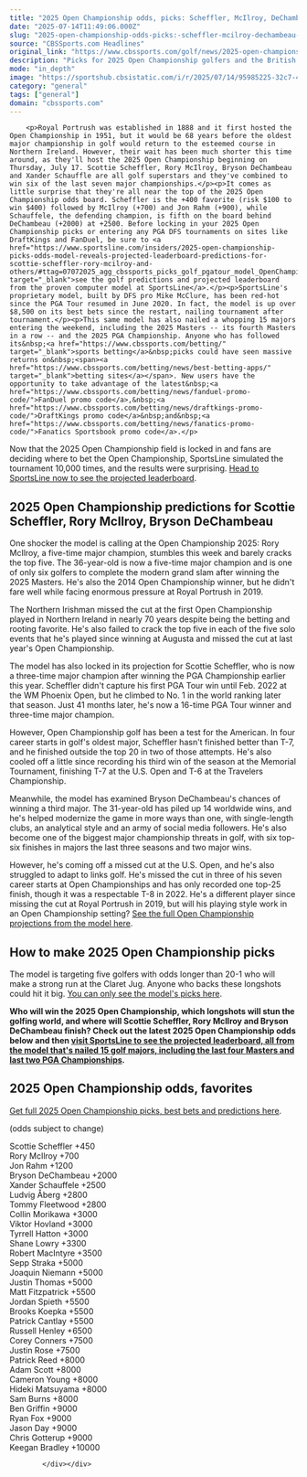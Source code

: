 ```yaml
---
title: "2025 Open Championship odds, picks: Scheffler, McIlroy, DeChambeau predictions by model that called 15 majors"
date: "2025-07-14T11:49:06.000Z"
slug: "2025-open-championship-odds-picks:-scheffler-mcilroy-dechambeau-predictions-by-model-that-called-15-majors"
source: "CBSSports.com Headlines"
original_link: "https://www.cbssports.com/golf/news/2025-open-championship-odds-picks-scheffler-mcilroy-dechambeau-predictions-by-model-that-called-15-majors/"
description: "Picks for 2025 Open Championship golfers and the British Open favorite to win ahead of the year's final major at Royal Portrush"
mode: "in_depth"
image: "https://sportshub.cbsistatic.com/i/r/2025/07/14/95985225-32c7-45aa-879f-26fc10cd38b9/thumbnail/1200x675/e77c4e310f69435cb615e5440b164a30/scottie-scheffler-open-getty-images.jpg"
category: "general"
tags: ["general"]
domain: "cbssports.com"
---
```

<div id="readability-page-1" class="page"><div>
        
        
                            
                
        <p>Royal Portrush was established in 1888 and it first hosted the Open Championship in 1951, but it would be 68 years before the oldest major championship in golf would return to the esteemed course in Northern Ireland. However, their wait has been much shorter this time around, as they'll host the 2025 Open Championship beginning on Thursday, July 17. Scottie Scheffler, Rory McIlroy, Bryson DeChambeau and Xander Schauffle are all golf superstars and they've combined to win six of the last seven major championships.</p><p>It comes as little surprise that they're all near the top of the 2025 Open Championship odds board. Scheffler is the +400 favorite (risk $100 to win $400) followed by McIlroy (+700) and Jon Rahm (+900), while Schauffele, the defending champion, is fifth on the board behind DeChambeau (+2000) at +2500. Before locking in your 2025 Open Championship picks or entering any PGA DFS tournaments on sites like DraftKings and FanDuel, be sure to <a href="https://www.sportsline.com/insiders/2025-open-championship-picks-odds-model-reveals-projected-leaderboard-predictions-for-scottie-scheffler-rory-mcilroy-and-others/#ttag=07072025_agg_cbssports_picks_golf_pgatour_model_OpenChampionshipNames" target="_blank">see the golf predictions and projected leaderboard from the proven computer model at SportsLine</a>.</p><p>SportsLine's proprietary model, built by DFS pro Mike McClure, has been red-hot since the PGA Tour resumed in June 2020. In fact, the model is up over $8,500 on its best bets since the restart, nailing tournament after tournament.</p><p>This same model has also nailed a whopping 15 majors entering the weekend, including the 2025 Masters -- its fourth Masters in a row -- and the 2025 PGA Championship. Anyone who has followed its&nbsp;<a href="https://www.cbssports.com/betting/" target="_blank">sports betting</a>&nbsp;picks could have seen massive returns on&nbsp;<span><a href="https://www.cbssports.com/betting/news/best-betting-apps/" target="_blank">betting sites</a></span>. New users have the opportunity to take advantage of the latest&nbsp;<a href="https://www.cbssports.com/betting/news/fanduel-promo-code/">FanDuel promo code</a>,&nbsp;<a href="https://www.cbssports.com/betting/news/draftkings-promo-code/">DraftKings promo code</a>&nbsp;and&nbsp;<a href="https://www.cbssports.com/betting/news/fanatics-promo-code/">Fanatics Sportsbook promo code</a>.</p>
        

<p>Now that the 2025 Open Championship  field is locked in and fans are deciding where to bet the Open Championship, SportsLine simulated the tournament 10,000 times, and the results were surprising. <a href="https://www.sportsline.com/insiders/2025-open-championship-picks-odds-model-reveals-projected-leaderboard-predictions-for-scottie-scheffler-rory-mcilroy-and-others/#ttag=07072025_agg_cbssports_picks_golf_pgatour_model_OpenChampionshipNames" target="_blank">Head to SportsLine now to see the projected leaderboard</a>.</p><h2>2025 Open Championship  predictions for Scottie Scheffler, Rory McIlroy, Bryson DeChambeau&nbsp;</h2><p>One shocker the model is calling at the Open Championship 2025: Rory McIlroy, a five-time major champion, stumbles this week and barely cracks the top five. The 36-year-old is now a five-time major champion and is one of only six golfers to complete the modern grand slam after winning the 2025 Masters. He's also the 2014 Open Championship winner, but he didn't fare well while facing enormous pressure at Royal Portrush in 2019.</p><p>The Northern Irishman missed the cut at the first Open Championship played in Northern Ireland in nearly 70 years despite being the betting and rooting favorite. He's also failed to crack the top five in each of the five solo events that he's played since winning at Augusta and missed the cut at last year's Open Championship.</p>
        

<p>The model has also locked in its projection for Scottie Scheffler, who is now a three-time major champion after winning the PGA Championship earlier this year. Scheffler didn't capture his first PGA Tour win until Feb. 2022 at the WM Phoenix Open, but he climbed to No. 1 in the world ranking later that season. Just 41 months later, he's now a 16-time PGA Tour winner and three-time major champion.</p><p>However, Open Championship golf has been a test for the American. In four career starts in golf's oldest major, Scheffler hasn't finished better than T-7, and he finished outside the top 20 in two of those attempts. He's also cooled off a little since recording his third win of the season at the Memorial Tournament, finishing T-7 at the U.S. Open and T-6 at the Travelers Championship.&nbsp;</p><p>Meanwhile, the model has examined Bryson DeChambeau's chances of winning a third major. The 31-year-old has piled up 14 worldwide wins, and he's helped modernize the game in more ways than one, with single-length clubs, an analytical style and an army of social media followers. He's also become one of the biggest major championship threats in golf, with six top-six finishes in majors the last three seasons and two major wins.</p>
        

<p>However, he's coming off a missed cut at the U.S. Open, and he's also struggled to adapt to links golf. He's missed the cut in three of his seven career starts at Open Championships and has only recorded one top-25 finish, though it was a respectable T-8 in 2022. He's a different player since missing the cut at Royal Portrush in 2019, but will his playing style work in an Open Championship setting?&nbsp;<a href="https://www.sportsline.com/insiders/2025-open-championship-picks-odds-model-reveals-projected-leaderboard-predictions-for-scottie-scheffler-rory-mcilroy-and-others/#ttag=07072025_agg_cbssports_picks_golf_pgatour_model_OpenChampionshipNames" target="_blank">See the full Open Championship projections from the model here</a>.</p><h2>How to make 2025 Open Championship  picks</h2><p>The model is targeting five golfers with odds longer than 20-1 who will make a strong run at the Claret Jug. Anyone who backs these longshots could hit it big. <a href="https://www.sportsline.com/insiders/2025-open-championship-picks-odds-model-reveals-projected-leaderboard-predictions-for-scottie-scheffler-rory-mcilroy-and-others/#ttag=07072025_agg_cbssports_picks_golf_pgatour_model_OpenChampionshipNames" target="_blank">You can only see the model's picks here</a>.</p><p><strong>Who will win the 2025 Open Championship, which longshots will stun the golfing world, and where will Scottie Scheffler, Rory McIlroy and Bryson DeChambeau finish? Check out the latest 2025 Open Championship odds below and then&nbsp;<a href="https://www.sportsline.com/insiders/2025-open-championship-picks-odds-model-reveals-projected-leaderboard-predictions-for-scottie-scheffler-rory-mcilroy-and-others/#ttag=07072025_agg_cbssports_picks_golf_pgatour_model_OpenChampionshipNames" target="_blank">visit SportsLine to see the projected leaderboard, all from the model that's nailed 15 golf majors, including the last four Masters and last two PGA Championships</a>.</strong></p>
        

<h2>2025 Open Championship  odds, favorites&nbsp;</h2><p><a href="https://www.sportsline.com/insiders/2025-open-championship-picks-odds-model-reveals-projected-leaderboard-predictions-for-scottie-scheffler-rory-mcilroy-and-others/#ttag=07072025_agg_cbssports_picks_golf_pgatour_model_OpenChampionshipNames" target="_blank">Get full 2025 Open Championship picks, best bets and predictions here</a>.&nbsp;</p><p>(odds subject to change)</p><p>Scottie Scheffler +450<br>Rory McIlroy +700<br>Jon Rahm +1200<br>Bryson DeChambeau +2000<br>Xander Schauffele +2500<br>Ludvig Åberg +2800<br>Tommy Fleetwood +2800<br>Collin Morikawa +3000<br>Viktor Hovland +3000<br>Tyrrell Hatton +3000<br>Shane Lowry +3300<br>Robert MacIntyre +3500<br>Sepp Straka +5000<br>Joaquin Niemann +5000<br>Justin Thomas +5000<br>Matt Fitzpatrick +5500<br>Jordan Spieth +5500<br>Brooks Koepka +5500<br>Patrick Cantlay +5500<br>Russell Henley +6500<br>Corey Conners +7500<br>Justin Rose +7500<br>Patrick Reed +8000<br>Adam Scott +8000<br>Cameron Young +8000<br>Hideki Matsuyama +8000<br>Sam Burns +8000<br>Ben Griffin +9000<br>Ryan Fox +9000<br>Jason Day +9000<br>Chris Gotterup +9000<br>Keegan Bradley +10000</p>


        
            </div></div>